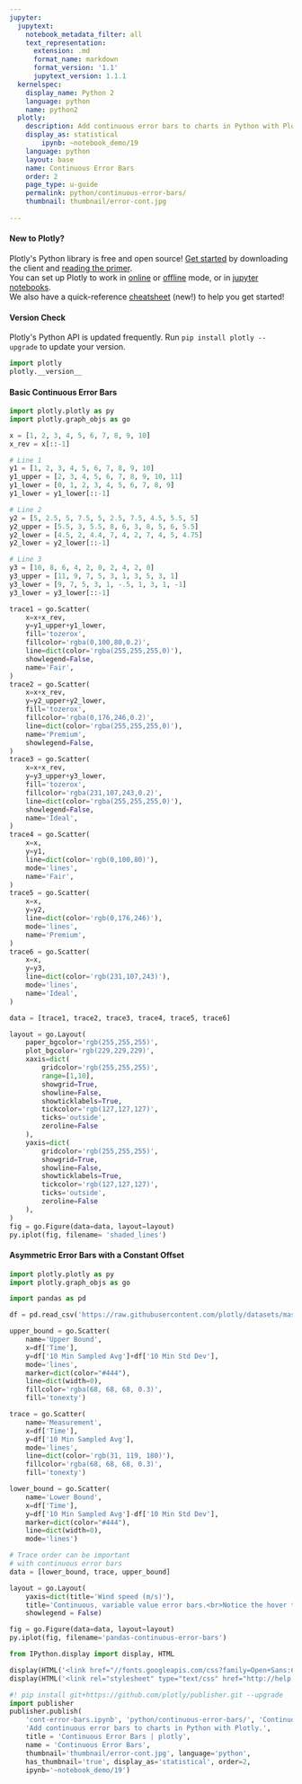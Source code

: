 ```yaml
---
jupyter:
  jupytext:
    notebook_metadata_filter: all
    text_representation:
      extension: .md
      format_name: markdown
      format_version: '1.1'
      jupytext_version: 1.1.1
  kernelspec:
    display_name: Python 2
    language: python
    name: python2
  plotly:
    description: Add continuous error bars to charts in Python with Plotly.
    display_as: statistical
        ipynb: ~notebook_demo/19
    language: python
    layout: base
    name: Continuous Error Bars
    order: 2
    page_type: u-guide
    permalink: python/continuous-error-bars/
    thumbnail: thumbnail/error-cont.jpg
    
---
```


#### New to Plotly?
Plotly's Python library is free and open source! [Get started](https://plot.ly/python/getting-started/) by downloading the client and [reading the primer](https://plot.ly/python/getting-started/).
<br>You can set up Plotly to work in [online](https://plot.ly/python/getting-started/#initialization-for-online-plotting) or [offline](https://plot.ly/python/getting-started/#initialization-for-offline-plotting) mode, or in [jupyter notebooks](https://plot.ly/python/getting-started/#start-plotting-online).
<br>We also have a quick-reference [cheatsheet](https://images.plot.ly/plotly-documentation/images/python_cheat_sheet.pdf) (new!) to help you get started!


#### Version Check
Plotly's Python API is updated frequently. Run `pip install plotly --upgrade` to update your version.

```python
import plotly
plotly.__version__
```

#### Basic Continuous Error Bars


```python
import plotly.plotly as py
import plotly.graph_objs as go

x = [1, 2, 3, 4, 5, 6, 7, 8, 9, 10]
x_rev = x[::-1]

# Line 1
y1 = [1, 2, 3, 4, 5, 6, 7, 8, 9, 10]
y1_upper = [2, 3, 4, 5, 6, 7, 8, 9, 10, 11]
y1_lower = [0, 1, 2, 3, 4, 5, 6, 7, 8, 9]
y1_lower = y1_lower[::-1]

# Line 2
y2 = [5, 2.5, 5, 7.5, 5, 2.5, 7.5, 4.5, 5.5, 5]
y2_upper = [5.5, 3, 5.5, 8, 6, 3, 8, 5, 6, 5.5]
y2_lower = [4.5, 2, 4.4, 7, 4, 2, 7, 4, 5, 4.75]
y2_lower = y2_lower[::-1]

# Line 3
y3 = [10, 8, 6, 4, 2, 0, 2, 4, 2, 0]
y3_upper = [11, 9, 7, 5, 3, 1, 3, 5, 3, 1]
y3_lower = [9, 7, 5, 3, 1, -.5, 1, 3, 1, -1]
y3_lower = y3_lower[::-1]

trace1 = go.Scatter(
    x=x+x_rev,
    y=y1_upper+y1_lower,
    fill='tozerox',
    fillcolor='rgba(0,100,80,0.2)',
    line=dict(color='rgba(255,255,255,0)'),
    showlegend=False,
    name='Fair',
)
trace2 = go.Scatter(
    x=x+x_rev,
    y=y2_upper+y2_lower,
    fill='tozerox',
    fillcolor='rgba(0,176,246,0.2)',
    line=dict(color='rgba(255,255,255,0)'),
    name='Premium',
    showlegend=False,
)
trace3 = go.Scatter(
    x=x+x_rev,
    y=y3_upper+y3_lower,
    fill='tozerox',
    fillcolor='rgba(231,107,243,0.2)',
    line=dict(color='rgba(255,255,255,0)'),
    showlegend=False,
    name='Ideal',
)
trace4 = go.Scatter(
    x=x,
    y=y1,
    line=dict(color='rgb(0,100,80)'),
    mode='lines',
    name='Fair',
)
trace5 = go.Scatter(
    x=x,
    y=y2,
    line=dict(color='rgb(0,176,246)'),
    mode='lines',
    name='Premium',
)
trace6 = go.Scatter(
    x=x,
    y=y3,
    line=dict(color='rgb(231,107,243)'),
    mode='lines',
    name='Ideal',
)

data = [trace1, trace2, trace3, trace4, trace5, trace6]

layout = go.Layout(
    paper_bgcolor='rgb(255,255,255)',
    plot_bgcolor='rgb(229,229,229)',
    xaxis=dict(
        gridcolor='rgb(255,255,255)',
        range=[1,10],
        showgrid=True,
        showline=False,
        showticklabels=True,
        tickcolor='rgb(127,127,127)',
        ticks='outside',
        zeroline=False
    ),
    yaxis=dict(
        gridcolor='rgb(255,255,255)',
        showgrid=True,
        showline=False,
        showticklabels=True,
        tickcolor='rgb(127,127,127)',
        ticks='outside',
        zeroline=False
    ),
)
fig = go.Figure(data=data, layout=layout)
py.iplot(fig, filename= 'shaded_lines')
```

#### Asymmetric Error Bars with a Constant Offset

```python
import plotly.plotly as py
import plotly.graph_objs as go

import pandas as pd

df = pd.read_csv('https://raw.githubusercontent.com/plotly/datasets/master/wind_speed_laurel_nebraska.csv')

upper_bound = go.Scatter(
    name='Upper Bound',
    x=df['Time'],
    y=df['10 Min Sampled Avg']+df['10 Min Std Dev'],
    mode='lines',
    marker=dict(color="#444"),
    line=dict(width=0),
    fillcolor='rgba(68, 68, 68, 0.3)',
    fill='tonexty')

trace = go.Scatter(
    name='Measurement',
    x=df['Time'],
    y=df['10 Min Sampled Avg'],
    mode='lines',
    line=dict(color='rgb(31, 119, 180)'),
    fillcolor='rgba(68, 68, 68, 0.3)',
    fill='tonexty')

lower_bound = go.Scatter(
    name='Lower Bound',
    x=df['Time'],
    y=df['10 Min Sampled Avg']-df['10 Min Std Dev'],
    marker=dict(color="#444"),
    line=dict(width=0),
    mode='lines')

# Trace order can be important
# with continuous error bars
data = [lower_bound, trace, upper_bound]

layout = go.Layout(
    yaxis=dict(title='Wind speed (m/s)'),
    title='Continuous, variable value error bars.<br>Notice the hover text!',
    showlegend = False)

fig = go.Figure(data=data, layout=layout)
py.iplot(fig, filename='pandas-continuous-error-bars')
```

```python
from IPython.display import display, HTML

display(HTML('<link href="//fonts.googleapis.com/css?family=Open+Sans:600,400,300,200|Inconsolata|Ubuntu+Mono:400,700" rel="stylesheet" type="text/css" />'))
display(HTML('<link rel="stylesheet" type="text/css" href="http://help.plot.ly/documentation/all_static/css/ipython-notebook-custom.css">'))

#! pip install git+https://github.com/plotly/publisher.git --upgrade
import publisher
publisher.publish(
    'cont-error-bars.ipynb', 'python/continuous-error-bars/', 'Continuous Error Bars',
    'Add continuous error bars to charts in Python with Plotly.',
    title = 'Continuous Error Bars | plotly',
    name = 'Continuous Error Bars',
    thumbnail='thumbnail/error-cont.jpg', language='python',
    has_thumbnail='true', display_as='statistical', order=2,
    ipynb='~notebook_demo/19')
```

```python

```
